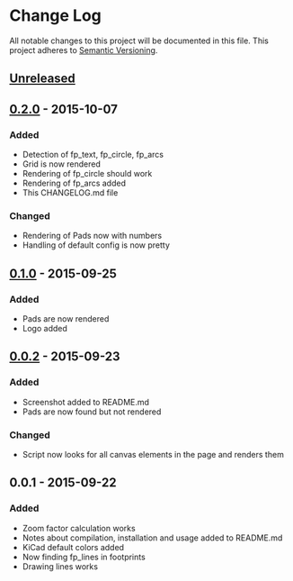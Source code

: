 # Change Log
All notable changes to this project will be documented in this file.
This project adheres to [Semantic Versioning](http://semver.org/).

## [Unreleased]

## [0.2.0] - 2015-10-07
### Added
  - Detection of fp_text, fp_circle, fp_arcs
  - Grid is now rendered
  - Rendering of fp_circle should work
  - Rendering of fp_arcs added
  - This CHANGELOG.md file
### Changed
  - Rendering of Pads now with numbers
  - Handling of default config is now pretty

## [0.1.0] - 2015-09-25
### Added
  - Pads are now rendered
  - Logo added

## [0.0.2] - 2015-09-23
### Added
  - Screenshot added to README.md
  - Pads are now found but not rendered
### Changed
  - Script now looks for all canvas elements in the page and renders them  

## 0.0.1 - 2015-09-22
### Added
  - Zoom factor calculation works
  - Notes about compilation, installation and usage added to README.md
  - KiCad default colors added
  - Now finding fp_lines in footprints
  - Drawing lines works


[Unreleased]: https://github.com/xengi/kicad.js/compare/v0.2.0...HEAD
[0.2.0]: https://github.com/xengi/kicad.js/compare/v0.1.0...v0.2.0
[0.1.0]: https://github.com/xengi/kicad.js/compare/v0.0.2...v0.1.0
[0.0.2]: https://github.com/xengi/kicad.js/compare/v0.0.1...v0.0.2